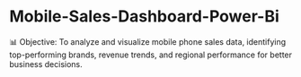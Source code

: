 # Mobile-Sales-Dashboard-Power-Bi
📊 Objective:  To analyze and visualize mobile phone sales data, identifying top-performing brands, revenue trends, and regional performance for better business decisions.
